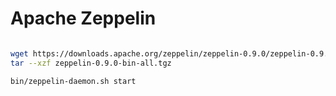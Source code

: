 # Apache Zeppelin

```bash

wget https://downloads.apache.org/zeppelin/zeppelin-0.9.0/zeppelin-0.9.0-bin-all.tgz
tar --xzf zeppelin-0.9.0-bin-all.tgz

bin/zeppelin-daemon.sh start




```